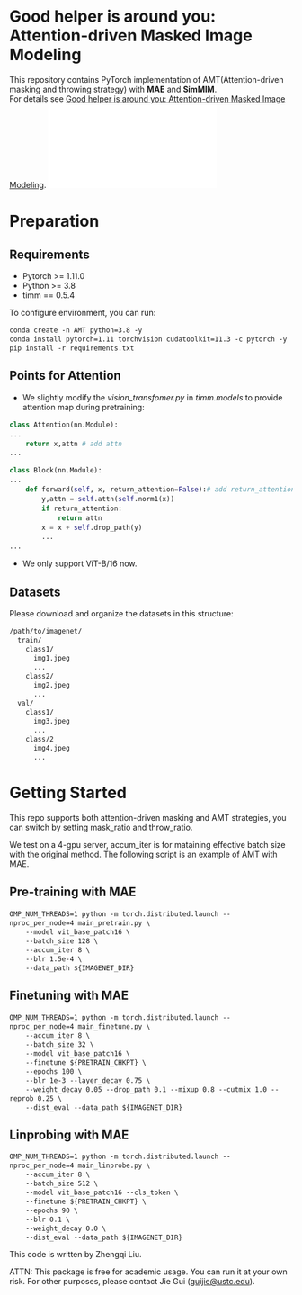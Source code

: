# Good helper is around you: Attention-driven Masked Image Modeling

This repository contains PyTorch implementation of AMT(Attention-driven masking and throwing strategy) with **MAE** and **SimMIM**.  
For details see [Good helper is around you: Attention-driven Masked Image Modeling](http://arxiv.org/abs/2211.15362).
![AMT](./AMT.pdf)

# Preparation 
## Requirements
* Pytorch >= 1.11.0
* Python >= 3.8
* timm == 0.5.4

To configure environment, you can run:
```
conda create -n AMT python=3.8 -y
conda install pytorch=1.11 torchvision cudatoolkit=11.3 -c pytorch -y
pip install -r requirements.txt
```
## Points for Attention 
* We slightly modify the *vision_transfomer.py* in *timm.models* to provide attention map during pretraining:
```python 
class Attention(nn.Module):
...
    return x,attn # add attn 
...
```
```python
class Block(nn.Module):
...
    def forward(self, x, return_attention=False):# add return_attention as a flag
        y,attn = self.attn(self.norm1(x))
        if return_attention:
            return attn
        x = x + self.drop_path(y)
        ...
...
```
* We only support ViT-B/16 now.



## Datasets
Please download and organize the datasets in this structure:
```
/path/to/imagenet/
  train/
    class1/
      img1.jpeg
      ...
    class2/
      img2.jpeg
      ...
  val/
    class1/
      img3.jpeg
      ...
    class/2
      img4.jpeg
      ...
```




# Getting Started
This repo supports both attention-driven masking and AMT strategies, you can switch by setting mask_ratio and throw_ratio.


We test on a 4-gpu server, accum_iter is for mataining effective batch size with the original method. The following script is an example of AMT with MAE.

## Pre-training with MAE
```
OMP_NUM_THREADS=1 python -m torch.distributed.launch --nproc_per_node=4 main_pretrain.py \
    --model vit_base_patch16 \
    --batch_size 128 \
    --accum_iter 8 \
    --blr 1.5e-4 \
    --data_path ${IMAGENET_DIR}
```

## Finetuning with MAE

```
OMP_NUM_THREADS=1 python -m torch.distributed.launch --nproc_per_node=4 main_finetune.py \
    --accum_iter 8 \
    --batch_size 32 \
    --model vit_base_patch16 \
    --finetune ${PRETRAIN_CHKPT} \
    --epochs 100 \
    --blr 1e-3 --layer_decay 0.75 \
    --weight_decay 0.05 --drop_path 0.1 --mixup 0.8 --cutmix 1.0 --reprob 0.25 \
    --dist_eval --data_path ${IMAGENET_DIR}
```

## Linprobing with MAE

```
OMP_NUM_THREADS=1 python -m torch.distributed.launch --nproc_per_node=4 main_linprobe.py \
    --accum_iter 8 \
    --batch_size 512 \
    --model vit_base_patch16 --cls_token \
    --finetune ${PRETRAIN_CHKPT} \
    --epochs 90 \
    --blr 0.1 \
    --weight_decay 0.0 \
    --dist_eval --data_path ${IMAGENET_DIR}
```

This code is written by Zhengqi Liu.

ATTN: This package is free for academic usage. You can run it at your own risk. For other purposes, please contact Jie Gui (guijie@ustc.edu).
